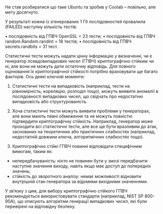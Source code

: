 Не став розбиратися що таке Ubuntu та зробив у Coolab – повільно, але мету досягнуто. 

У результаті кожна із згенерованих 1 Гб послідовностей провалила (FAILED) наступну кількість тестів:

•	послідовність від ГПВЧ OpenSSL  =  23 тести;
•	послідовність від ГПВЧ random.Random.randint = 18 тестів;
•	послідовність від ГПВЧ secrets.randbits =  31 тест.

Статистичні тести можуть надати цінну інформацію у визначенні, чи є генератор псевдовипадкових чисел (ГПВЧ) криптографічно стійким чи ні, але вони не можуть дати остаточну відповідь. Для повного оцінювання їх криптографічної стійкості потрібно враховувати ще багато факторів. Ось деякі ключові моменти:

1.	Статистичні тести на випадковість (наприклад, тести на рівномірність, кореляцію, розподіл тощо), можуть виявити аномалії в послідовності випадкових чисел, що свідчать про недостатню випадковість або структурованість.

2.	Хоча статистичні тести можуть виявити проблеми у генераторах, але вони мають певні обмеження та не можуть повністю підтвердити криптографічну стійкість. Наприклад, генератор може проходити всі статистичні тести, але все ще бути вразливим до атак, заснованих на теоретичних або практичних слабкостях (наприклад, недостатній довжини ключа, алгоритмічних слабкостях тощо).

3.	Криптографічно стійкі ГПВЧ повинні відповідати специфічним вимогам, таким як:
-	непередбачуваність: ніхто не повинен бути у змозі передбачити наступне значення виходу, навіть якщо має доступ до попередніх значень;
-	стійкість до зворотного аналізу: немає можливості відновити внутрішній стан генератора за відомими вихідними значеннями.

У зв’язку з цим, для вибору криптографічно стійкого ГПВЧ рекомендується використовувати стандарти (наприклад, NIST SP 800-90A), що описують алгоритми генерації випадкових чисел, які були перевірені на відповідну безпеку.

